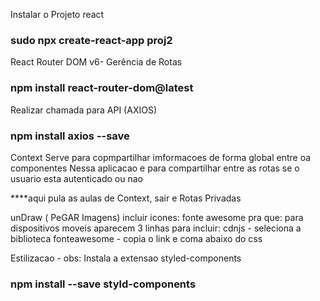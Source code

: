 Instalar o Projeto react 

### sudo npx create-react-app proj2

React Router DOM v6- Gerência de Rotas
### npm install react-router-dom@latest

Realizar chamada para API (AXIOS)
### npm install axios --save

Context Serve para copmpartilhar imformacoes de forma global entre oa componentes
Nessa aplicacao e para compartilhar entre as rotas se o usuario esta autenticado ou nao




****aqui pula as aulas de Context, sair e Rotas Privadas


unDraw ( PeGAR Imagens)
incluir icones: fonte awesome
pra que: para dispositivos moveis aparecem 3 linhas
para incluir: cdnjs - seleciona a biblioteca fonteawesome - copia o link e coma abaixo do css



Estilizacao - obs: Instala a extensao styled-components 
### npm install --save styld-components